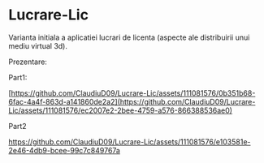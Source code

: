 # Lucrare-Lic

Varianta initiala a aplicatiei lucrari de licenta (aspecte ale distribuirii unui mediu virtual 3d).

Prezentare:

Part1:

[https://github.com/ClaudiuD09/Lucrare-Lic/assets/111081576/0b351b68-6fac-4a4f-863d-a141860de2a2](https://github.com/ClaudiuD09/Lucrare-Lic/assets/111081576/ec2007e2-2bee-4759-a576-866388536ae0)

Part2

https://github.com/ClaudiuD09/Lucrare-Lic/assets/111081576/e103581e-2e46-4db9-bcee-99c7c849767a


